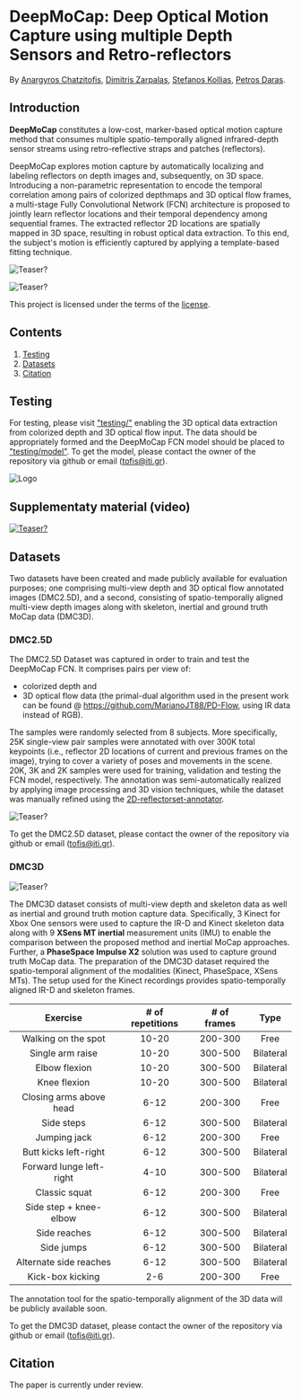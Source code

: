 # DeepMoCap: Deep Optical Motion Capture using multiple Depth Sensors and Retro-reflectors
By [Anargyros Chatzitofis](https://www.iti.gr/iti/people/Anargyros_Chatzitofis.html), [Dimitris Zarpalas](https://www.iti.gr/iti/people/Dimitrios_Zarpalas.html), [Stefanos Kollias](https://www.ece.ntua.gr/gr/staff/15), [Petros Daras](https://www.iti.gr/iti/people/Petros_Daras.html).



## Introduction
**DeepMoCap** constitutes a low-cost, marker-based optical motion capture method that consumes multiple spatio-temporally aligned infrared-depth sensor streams using retro-reflective straps and patches (reflectors). 

DeepMoCap explores motion capture by automatically localizing and labeling reflectors on depth images and, subsequently, on 3D space. Introducing a non-parametric representation to encode the temporal correlation among pairs of colorized depthmaps and 3D optical flow frames, a multi-stage Fully Convolutional Network (FCN) architecture is proposed to jointly learn reflector locations and their temporal dependency among sequential frames. The extracted reflector 2D locations are spatially mapped in 3D space, resulting in robust optical data extraction. To this end, the subject's motion is efficiently captured by applying a template-based fitting technique.

 ![Teaser?](http://www.deepmocap.com/img/overview.png)
 
 ![Teaser?](http://www.deepmocap.com/img/overall.png)

This project is licensed under the terms of the [license](LICENSE).



## Contents
1. [Testing](#testing)
2. [Datasets](#datasets)
3. [Citation](#citation)

## Testing
For testing, please visit ["testing/"](/testing/) enabling the 3D optical data extraction from colorized depth and 3D optical flow input. The data should be appropriately formed and the DeepMoCap FCN model should be placed to ["testing/model"](/testing/model/). To get the model, please contact the owner of the repository via github or email (tofis@iti.gr). 

![Logo](http://www.deepmocap.com/img/3D_all.png)

## Supplementaty material (video)
[![Teaser?](http://www.deepmocap.com/img/video_splash.png)](https://www.dropbox.com/s/y0iyv2hg5eufl4y/DeepMoCap_vid.mp4?dl=0)

## Datasets
Two datasets have been created and made publicly available for evaluation purposes; one comprising multi-view depth and 3D optical flow annotated images (DMC2.5D), and a second, consisting of spatio-temporally aligned multi-view depth images along with skeleton, inertial and ground truth MoCap data (DMC3D).

### DMC2.5D
The DMC2.5D Dataset was captured in order to train and test the DeepMoCap FCN. It comprises pairs per view of: 
 - colorized depth and 
 - 3D optical flow data (the primal-dual algorithm used in the present work can be found @ https://github.com/MarianoJT88/PD-Flow, using IR data instead of RGB).
 
The samples were randomly selected from 8 subjects. More specifically, 25K single-view pair samples were annotated with over 300K total keypoints (i.e., reflector 2D locations of current and previous frames on the image), trying to cover a variety of poses and movements in the scene. 20K, 3K and 2K samples were used for training, validation and testing the FCN model, respectively. The annotation was semi-automatically realized by applying image processing and 3D vision techniques, while the dataset was manually refined using the [2D-reflectorset-annotator](/tools/2D-reflector-annotator/).

 ![Teaser?](http://www.deepmocap.com/img/DMC2.5D_github.png)

To get the DMC2.5D dataset, please contact the owner of the repository via github or email (tofis@iti.gr).

### DMC3D

![Teaser?](http://www.deepmocap.com/img/depth.png)

The DMC3D dataset consists of multi-view depth and skeleton data as well as inertial and ground truth motion capture data. Specifically, 3 Kinect for Xbox One sensors were used to capture the IR-D and Kinect skeleton data along with 9 **XSens MT inertial** measurement units (IMU) to enable the comparison between the proposed method and inertial MoCap approaches. Further, a **PhaseSpace Impulse X2** solution was used to capture ground truth MoCap data. The preparation of the DMC3D dataset required the spatio-temporal alignment of the modalities (Kinect, PhaseSpace, XSens MTs). The setup used for the Kinect recordings provides spatio-temporally aligned IR-D and skeleton frames.

|   Exercise    | # of repetitions  | # of frames  |  Type  |
|  :---: |  :---: |  :---: |  :---: |
| Walking on the spot | 10-20 | 200-300 | Free |
| Single arm raise | 10-20 | 300-500 | Bilateral |
| Elbow flexion | 10-20 | 300-500 | Bilateral |
| Knee flexion | 10-20 | 300-500 | Bilateral |
| Closing arms above head | 6-12 | 200-300 | Free |
| Side steps | 6-12 | 300-500 | Bilateral | 
| Jumping jack | 6-12 | 200-300 | Free |
| Butt kicks left-right | 6-12 | 300-500 | Bilateral |
| Forward lunge left-right | 4-10 | 300-500 | Bilateral |
| Classic squat | 6-12 | 200-300 | Free |
| Side step + knee-elbow | 6-12 | 300-500 | Bilateral |
| Side reaches | 6-12 | 300-500 | Bilateral |
| Side jumps | 6-12 | 300-500 | Bilateral |
| Alternate side reaches | 6-12 | 300-500 | Bilateral |
| Kick-box kicking | 2-6 | 200-300 | Free |

The annotation tool for the spatio-temporally alignment of the 3D data will be publicly available soon.

To get the DMC3D dataset, please contact the owner of the repository via github or email (tofis@iti.gr).

## Citation

The paper is currently under review.

<!-- Please cite the paper in your publications if it helps your research:    
    
    @inproceedings{deepmocap2018chatzitofis,
      author = {Anargyros Chatzitofis and Dimitrios Zarpalas and Stefanos Kollias and Petros Daras},
      booktitle = {Sensors},
      title = {DeepMoCap: Optical Motion Capture leveraging multiple Depth Sensors, Retro-reflectors and Fully Convolutional Neural Networks},
      year = {2018}
      } -->
	  
